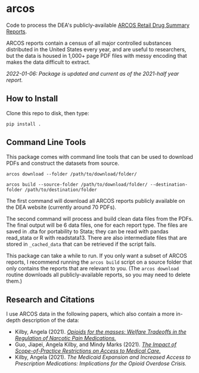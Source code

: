 # arcos #
Code to process the DEA's publicly-available [ARCOS Retail Drug Summary Reports](https://www.deadiversion.usdoj.gov/arcos/retail_drug_summary/index.html).

ARCOS reports contain a census of all major controlled substances distributed in the United States every year, and are useful to researchers, but the data is housed in 1,000+ page PDF files with messy encoding that makes the data difficult to extract.

*2022-01-06: Package is updated and current as of the 2021-half year report.*

## How to Install ##

Clone this repo to disk, then type:

`pip install .`

## Command Line Tools ##

This package comes with command line tools that can be used to download PDFs and construct the datasets from source.

`arcos download --folder /path/to/download/folder/` 

`arcos build --source-folder /path/to/download/folder/ --destination-folder /path/to/destination/folder`

The first command will download all ARCOS reports publicly available on the DEA website (currently around 70 PDFs).

The second command will process and build clean data files from the PDFs. The final output will be 6 data files, one for each report type. The files are saved in .dta for portability to Stata; they can be read with pandas read_stata or R with readstata13. There are also intermediate files that are stored in `_cached_data` that can be retrieved if the script fails.

This package can take a while to run. If you only want a subset of ARCOS reports, I recommend running the `arcos build` script on a source folder that only contains the reports that are relevant to you. (The `arcos download` routine downloads all publicly-available reports, so you may need to delete them.)

## Research and Citations ##

I use ARCOS data in the following papers, which also contain a more in-depth description of the data:

* Kilby, Angela (2021). [*Opioids for the masses: Welfare Tradeoffs in the Regulation of Narcotic Pain Medications.*](https://angelakilby.com/pdfs/AKilbyWelfare_2022-01.pdf)
* Guo, Jiapei, Angela Kilby, and Mindy Marks (2021). [*The Impact of Scope-of-Practice Restrictions on Access to Medical Care.*](https://angelakilby.com/pdfs/GuoKilbyMarksNursePractitioners_2022-01.pdf)
* Kilby, Angela (2021). *The Medicaid Expansion and Increased Access to Prescription Medications: Implications for the Opioid Overdose Crisis.*




